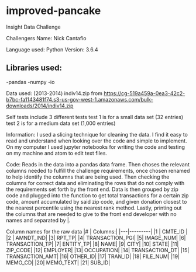 # improved-pancake
Insight Data Challenge

Challengers Name: Nick Cantafio

Language used: Python
Version: 3.6.4

## Libraries used:
-pandas
-numpy
-io

Data used:
(2013-2014)
indiv14.zip from https://cg-519a459a-0ea3-42c2-b7bc-fa1143481f74.s3-us-gov-west-1.amazonaws.com/bulk-downloads/2014/indiv14.zip

Self tests include 3 different tests
test 1 is for a small data set (32 entries)
test 2 is for a medium data set (1,000 entries)

Information:
I used a slicing technique for cleaning the data. I find it easy to read and understand when looking over the code and simple to implement. On my computer I used jupyter notebooks for writing the code and testing on my machine and atom to edit text files.

 Code:
 Reads in the data into a pandas data frame. Then choses the relevant columns needed to fulfill the challenge requirements, once chosen renamed to help identify the columns that are being used. Then checking the columns for correct data and eliminating the rows that do not comply with the requirements set forth by the front end. Data is then grouped by zip code and plugged into the function to get total transactions for a certain zip code, amount accumulated by said zip code, and given donation closest to the nearest percentile using the nearest rank method. Lastly, printing out the columns that are needed to give to the front end developer with no names and separated by |.



Column names for the raw data
|# | Columns:|
|---|---------|
|1 | CMTE_ID |
|2 | AMNDT_IND|
|3|	RPT_TP|
|4|	TRANSACTION_PGI|
|5|	IMAGE_NUM|
|6|	TRANSACTION_TP|
|7|	ENTITY_TP|
|8|	NAME|
|9|	CITY|
|10|	STATE|
|11|	ZIP_CODE|
|12|	EMPLOYER|
|13|	OCCUPATION|
|14|	TRANSACTION_DT|
|15|	TRANSACTION_AMT|
|16|	OTHER_ID|
|17|	TRAN_ID|
|18|	FILE_NUM|
|19|	MEMO_CD|
|20|	MEMO_TEXT|
|21|	SUB_ID|
